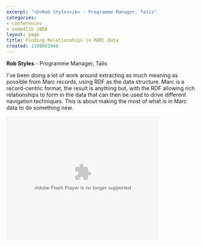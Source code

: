 ```yaml
---
excerpt: "<b>Rob Styles</b> - Programme Manager, Talis"
categories:
- conferences
- code4lib 2008
layout: page
title: Finding Relationships in MARC Data
created: 1198801940
---
```

<b>Rob Styles</b> - Programme Manager, Talis<br />

I've been doing a lot of work around extracting as much meaning as possible from Marc records, using RDF as the data structure. Marc is a record-centric format, the result is anything but, with the RDF allowing rich relationships to form in the data that can then be used to drive different navigation techniques. This is about making the most of what is in Marc data to do something new.

<embed style="width:400px; height:326px;" id="VideoPlayback" type="application/x-shockwave-flash" src="http://video.google.com/googleplayer.swf?docId=-3324368805228466306&hl=en" flashvars=""> </embed>
